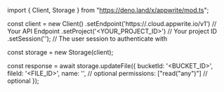 import { Client, Storage } from "https://deno.land/x/appwrite/mod.ts";

const client = new Client()
    .setEndpoint('https://<REGION>.cloud.appwrite.io/v1') // Your API Endpoint
    .setProject('<YOUR_PROJECT_ID>') // Your project ID
    .setSession(''); // The user session to authenticate with

const storage = new Storage(client);

const response = await storage.updateFile({
    bucketId: '<BUCKET_ID>',
    fileId: '<FILE_ID>',
    name: '<NAME>', // optional
    permissions: ["read("any")"] // optional
});
